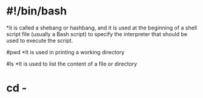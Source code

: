 # #!/bin/bash
*it is called a shebang or hashbang, and it is used at the beginning of a shell script file (usually a Bash script) to specify the interpreter that should be used to execute the script.

#pwd
*It is used in printing a working directory

#ls 
*It is used to list the content of a file or directory

# cd -
